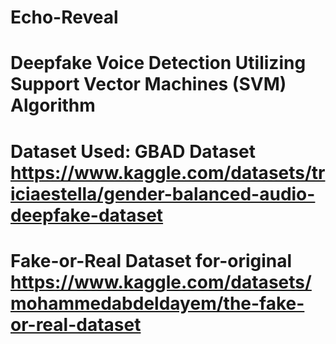 # Echo-Reveal
Deepfake Voice Detection Utilizing Support Vector Machines (SVM) Algorithm
==========================================================================================
Dataset Used: 
GBAD Dataset 
https://www.kaggle.com/datasets/triciaestella/gender-balanced-audio-deepfake-dataset
==========================================================================================
Fake-or-Real Dataset for-original 
https://www.kaggle.com/datasets/mohammedabdeldayem/the-fake-or-real-dataset
===========================================================================================
